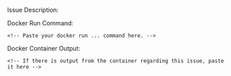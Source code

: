 Issue Description:
<!-- Issue description -->

Docker Run Command:
```
<!-- Paste your docker run ... command here. -->
```

Docker Container Output:

```
<!-- If there is output from the container regarding this issue, paste it here -->
```
